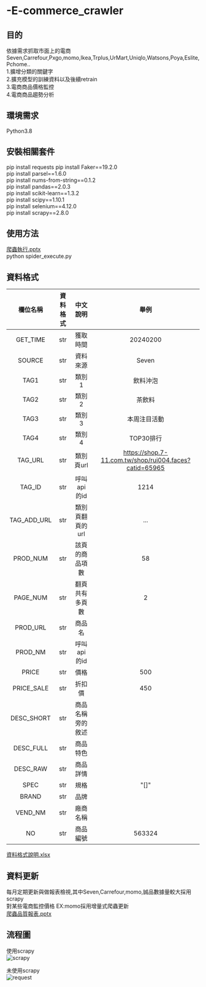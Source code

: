 # -E-commerce_crawler
## 目的
   依據需求抓取市面上的電商Seven,Carrefour,Pxgo,momo,Ikea,Trplus,UrMart,Uniqlo,Watsons,Poya,Eslite,Pchome..  
   1.擴增分類的關鍵字  
   2.擴充模型的訓練資料以及後續retrain   
   3.電商商品價格監控         
   4.電商商品趨勢分析
## 環境需求
Python3.8
## 安裝相關套件
pip install requests
pip install Faker==19.2.0  
pip install parsel==1.6.0  
pip install nums-from-string==0.1.2  
pip install pandas==2.0.3  
pip install scikit-learn==1.3.2  
pip install scipy==1.10.1  
pip install selenium==4.12.0  
pip install scrapy==2.8.0  
## 使用方法
[爬蟲執行.pptx](https://github.com/mokecome/-E-commerce_crawler/files/14355109/default.pptx)  
python spider_execute.py

## 資料格式
| 欄位名稱 | 資料格式 | 中文說明 | 舉例 | 
| :----:|:----: | :----: | :----:|
| GET_TIME | str | 獲取時間 | 20240200 | 
| SOURCE | str | 資料來源 |Seven | 
| TAG1 | str | 類別1 |飲料沖泡 | 
| TAG2 | str | 類別2 |茶飲料 | 
| TAG3 | str | 類別3 |本周注目活動 | 
| TAG4 | str | 類別4 |TOP30排行 | 
| TAG_URL | str | 類別頁url |https://shop.7-11.com.tw/shop/rui004.faces?catid=65965| 
| TAG_ID | str | 呼叫api的id |1214 |
| TAG_ADD_URL | str | 類別頁翻頁的url |... |
| PROD_NUM | str | 該頁的商品項數 |58 |
| PAGE_NUM | str | 翻頁共有多頁數 |2 |
| PROD_URL | str | 商品名 | |
| PROD_NM | str | 呼叫api的id | |
| PRICE | str | 價格 | 500|
| PRICE_SALE | str | 折扣價 | 450|
| DESC_SHORT | str | 商品名稱旁的敘述 ||
| DESC_FULL | str | 商品特色 | |
| DESC_RAW | str | 商品詳情 | |
| SPEC | str | 規格 |"[]"|
| BRAND | str | 品牌 ||
| VEND_NM | str | 廠商名稱 | |
| NO | str | 商品編號 |563324|

[資料格式說明.xlsx](https://github.com/mokecome/-E-commerce_crawler/files/14354464/default.xlsx)

## 資料更新
每月定期更新與做報表檢視,其中Seven,Carrefour,momo,誠品數據量較大採用scrapy  
對某些電商監控價格 EX:momo採用增量式爬蟲更新  
[爬蟲品質報表.pptx](https://github.com/mokecome/-E-commerce_crawler/files/14355114/default.pptx)

## 流程圖
使用scrapy  
![scrapy](https://github.com/mokecome/-E-commerce_crawler/assets/75211039/7e171b2b-c5bf-4c37-80cf-161e35893f95)

未使用scrapy  
![request](https://github.com/mokecome/-E-commerce_crawler/assets/75211039/bcef34e9-21d8-4178-b611-df79fffd0c35)


